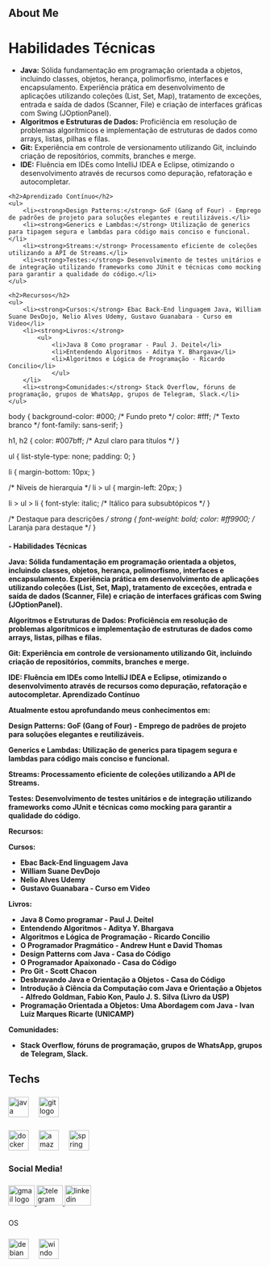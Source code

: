 <h2 align="left">About Me</h2>

###

<!DOCTYPE html>
<html lang="pt-br">
<head>
    <meta charset="UTF-8">
    <meta name="viewport" content="width=device-width, initial-scale=1.0">
    <title>Meu Perfil Técnico</title>
    <link rel="stylesheet" href="style.css">
</head>
<body>
    <h1>Habilidades Técnicas</h1>
    <ul>
        <li><strong>Java:</strong> Sólida fundamentação em programação orientada a objetos, incluindo classes, objetos, herança, polimorfismo, interfaces e encapsulamento. Experiência prática em desenvolvimento de aplicações utilizando coleções (List, Set, Map), tratamento de exceções, entrada e saída de dados (Scanner, File) e criação de interfaces gráficas com Swing (JOptionPanel).</li>
        <li><strong>Algoritmos e Estruturas de Dados:</strong> Proficiência em resolução de problemas algorítmicos e implementação de estruturas de dados como arrays, listas, pilhas e filas.</li>
        <li><strong>Git:</strong> Experiência em controle de versionamento utilizando Git, incluindo criação de repositórios, commits, branches e merge.</li>
        <li><strong>IDE:</strong> Fluência em IDEs como IntelliJ IDEA e Eclipse, otimizando o desenvolvimento através de recursos como depuração, refatoração e autocompletar.</li>
    </ul>

    <h2>Aprendizado Contínuo</h2>
    <ul>
        <li><strong>Design Patterns:</strong> GoF (Gang of Four) - Emprego de padrões de projeto para soluções elegantes e reutilizáveis.</li>
        <li><strong>Generics e Lambdas:</strong> Utilização de generics para tipagem segura e lambdas para código mais conciso e funcional.</li>
        <li><strong>Streams:</strong> Processamento eficiente de coleções utilizando a API de Streams.</li>
        <li><strong>Testes:</strong> Desenvolvimento de testes unitários e de integração utilizando frameworks como JUnit e técnicas como mocking para garantir a qualidade do código.</li>
    </ul>

    <h2>Recursos</h2>
    <ul>
        <li><strong>Cursos:</strong> Ebac Back-End linguagem Java, William Suane DevDojo, Nelio Alves Udemy, Gustavo Guanabara - Curso em Video</li>
        <li><strong>Livros:</strong>
            <ul>
                <li>Java 8 Como programar - Paul J. Deitel</li>
                <li>Entendendo Algoritmos - Aditya Y. Bhargava</li>
                <li>Algoritmos e Lógica de Programação - Ricardo Concilio</li>
                </ul>
        </li>
        <li><strong>Comunidades:</strong> Stack Overflow, fóruns de programação, grupos de WhatsApp, grupos de Telegram, Slack.</li>
    </ul>
</body>
</html>
body {
    background-color: #000; /* Fundo preto */
    color: #fff; /* Texto branco */
    font-family: sans-serif;
}

h1, h2 {
    color: #007bff; /* Azul claro para títulos */
}

ul {
    list-style-type: none;
    padding: 0;
}

li {
    margin-bottom: 10px;
}

/* Níveis de hierarquia */
li > ul {
    margin-left: 20px;
}

li > ul > li {
    font-style: italic; /* Itálico para subsubtópicos */
}

/* Destaque para descrições */
strong {
    font-weight: bold;
    color: #ff9900; /* Laranja para destaque */
}




<h4 align="left">- 
Habilidades Técnicas



Java: Sólida fundamentação em programação orientada a objetos, incluindo classes, objetos, herança, polimorfismo, interfaces e encapsulamento. Experiência prática em desenvolvimento de aplicações utilizando coleções (List, Set, Map), tratamento de exceções, entrada e saída de dados (Scanner, File) e criação de interfaces gráficas com Swing (JOptionPanel).


Algoritmos e Estruturas de Dados: Proficiência em resolução de problemas algorítmicos e implementação de estruturas de dados como arrays, listas, pilhas e filas.


Git: Experiência em controle de versionamento utilizando Git, incluindo criação de repositórios, commits, branches e merge.


IDE: Fluência em IDEs como IntelliJ IDEA e Eclipse, otimizando o desenvolvimento através de recursos como depuração, refatoração e autocompletar.
Aprendizado Contínuo

  
Atualmente estou aprofundando meus conhecimentos em:

Design Patterns: GoF (Gang of Four) - Emprego de padrões de projeto para soluções elegantes e reutilizáveis.


Generics e Lambdas: Utilização de generics para tipagem segura e lambdas para código mais conciso e funcional.


Streams: Processamento eficiente de coleções utilizando a API de Streams.


Testes: Desenvolvimento de testes unitários e de integração utilizando frameworks como JUnit e técnicas como mocking para garantir a qualidade do código.

Recursos:

Cursos:
- Ebac Back-End linguagem Java
- William Suane DevDojo
- Nelio Alves Udemy
- Gustavo Guanabara - Curso em Video

Livros:

- Java 8 Como programar - Paul J. Deitel
- Entendendo Algoritmos - Aditya Y. Bhargava
- Algoritmos e Lógica de Programação - Ricardo Concilio
- O Programador Pragmático - Andrew Hunt e David Thomas
- Design Patterns com Java - Casa do Código
- O Programador Apaixonado - Casa do Código
- Pro Git - Scott Chacon
- Desbravando Java e Orientação a Objetos - Casa do Código
- Introdução à Ciência da Computação com Java e Orientação a Objetos - Alfredo Goldman, Fabio Kon, Paulo J. S. Silva (Livro da USP)
- Programação Orientada a Objetos: Uma Abordagem com Java - Ivan Luiz Marques Ricarte (UNICAMP)

Comunidades:
-  Stack Overflow, fóruns de programação, grupos de WhatsApp, grupos de Telegram, Slack.

</h4>

###

<h2 align="left">Techs</h2>

###

<div align="left">
  <img src="https://skillicons.dev/icons?i=java" height="40" alt="java logo"  />
  <img width="12" />
  <img src="https://img.shields.io/badge/Git-F05032?logo=git&logoColor=white&style=for-the-badge" height="40" alt="git logo"  />
</div>

###

<div align="left">
  <img src="https://cdn.jsdelivr.net/gh/devicons/devicon/icons/docker/docker-original.svg" height="40" alt="docker logo"  />
  <img width="12" />
  <img src="https://skillicons.dev/icons?i=aws" height="40" alt="amazonwebservices logo"  />
  <img width="12" />
  <img src="https://skillicons.dev/icons?i=spring" height="40" alt="spring logo"  />
</div>

###

<h3 align="left">Social Media!</h3>

###

<div align="left">
  <a href="llpti2024@gmail.com" target="_blank">
    <img src="https://raw.githubusercontent.com/maurodesouza/profile-readme-generator/master/src/assets/icons/social/gmail/default.svg" width="52" height="40" alt="gmail logo"  />
  </a>
  <a href="https://t.me/Stronk1304" target="_blank">
    <img src="https://raw.githubusercontent.com/maurodesouza/profile-readme-generator/master/src/assets/icons/social/telegram/default.svg" width="52" height="40" alt="telegram logo"  />
  </a>
  <a href="www.linkedin.com/in/llpti" target="_blank">
    <img src="https://raw.githubusercontent.com/maurodesouza/profile-readme-generator/master/src/assets/icons/social/linkedin/default.svg" width="52" height="40" alt="linkedin logo"  />
  </a>
</div>

###

<p align="left">OS</p>

###

<div align="left">
  <img src="https://cdn.jsdelivr.net/gh/devicons/devicon/icons/debian/debian-original.svg" height="40" alt="debian logo"  />
  <img width="12" />
  <img src="https://cdn.jsdelivr.net/gh/devicons/devicon/icons/windows8/windows8-original.svg" height="40" alt="windows8 logo"  />
</div>

###
